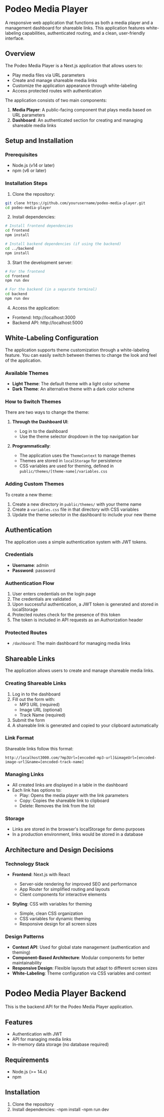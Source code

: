# Podeo Media Player

A responsive web application that functions as both a media player and a management dashboard for shareable links. This application features white-labeling capabilities, authenticated routing, and a clean, user-friendly interface.

## Overview

The Podeo Media Player is a Next.js application that allows users to:

- Play media files via URL parameters
- Create and manage shareable media links
- Customize the application appearance through white-labeling
- Access protected routes with authentication

The application consists of two main components:

1. **Media Player**: A public-facing component that plays media based on URL parameters
2. **Dashboard**: An authenticated section for creating and managing shareable media links

## Setup and Installation

### Prerequisites

- Node.js (v14 or later)
- npm (v6 or later)

### Installation Steps

1. Clone the repository:

```bash
git clone https://github.com/yourusername/podeo-media-player.git
cd podeo-media-player
```

2. Install dependencies:

```bash
# Install frontend dependencies
cd frontend
npm install

# Install backend dependencies (if using the backend)
cd ../backend
npm install
```

3. Start the development server:

```bash
# For the frontend
cd frontend
npm run dev

# For the backend (in a separate terminal)
cd backend
npm run dev
```

4. Access the application:

- Frontend: http://localhost:3000
- Backend API: http://localhost:5000

## White-Labeling Configuration

The application supports theme customization through a white-labeling feature. You can easily switch between themes to change the look and feel of the application.

### Available Themes

- **Light Theme**: The default theme with a light color scheme
- **Dark Theme**: An alternative theme with a dark color scheme

### How to Switch Themes

There are two ways to change the theme:

1. **Through the Dashboard UI**:

   - Log in to the dashboard
   - Use the theme selector dropdown in the top navigation bar

2. **Programmatically**:
   - The application uses the `ThemeContext` to manage themes
   - Themes are stored in `localStorage` for persistence
   - CSS variables are used for theming, defined in `public/themes/[theme-name]/variables.css`

### Adding Custom Themes

To create a new theme:

1. Create a new directory in `public/themes/` with your theme name
2. Create a `variables.css` file in that directory with CSS variables
3. Update the theme selector in the dashboard to include your new theme

## Authentication

The application uses a simple authentication system with JWT tokens.

### Credentials

- **Username**: admin
- **Password**: password

### Authentication Flow

1. User enters credentials on the login page
2. The credentials are validated
3. Upon successful authentication, a JWT token is generated and stored in localStorage
4. Protected routes check for the presence of this token
5. The token is included in API requests as an Authorization header

### Protected Routes

- `/dashboard`: The main dashboard for managing media links

## Shareable Links

The application allows users to create and manage shareable media links.

### Creating Shareable Links

1. Log in to the dashboard
2. Fill out the form with:
   - MP3 URL (required)
   - Image URL (optional)
   - Track Name (required)
3. Submit the form
4. A shareable link is generated and copied to your clipboard automatically

### Link Format

Shareable links follow this format:

```
http://localhost3000.com/?mp3Url=[encoded-mp3-url]&imageUrl=[encoded-image-url]&name=[encoded-track-name]
```

### Managing Links

- All created links are displayed in a table in the dashboard
- Each link has options to:
  - Play: Opens the media player with the link parameters
  - Copy: Copies the shareable link to clipboard
  - Delete: Removes the link from the list

### Storage

- Links are stored in the browser's localStorage for demo purposes
- In a production environment, links would be stored in a database

## Architecture and Design Decisions

### Technology Stack

- **Frontend**: Next.js with React

  - Server-side rendering for improved SEO and performance
  - App Router for simplified routing and layouts
  - Client components for interactive elements

- **Styling**: CSS with variables for theming
  - Simple, clean CSS organization
  - CSS variables for dynamic theming
  - Responsive design for all screen sizes

### Design Patterns

- **Context API**: Used for global state management (authentication and theming)
- **Component-Based Architecture**: Modular components for better maintainability
- **Responsive Design**: Flexible layouts that adapt to different screen sizes
- **White-Labeling**: Theme configuration via CSS variables and context

# Podeo Media Player Backend

This is the backend API for the Podeo Media Player application.

## Features

- Authentication with JWT
- API for managing media links
- In-memory data storage (no database required)

## Requirements

- Node.js (>= 14.x)
- npm

## Installation

1. Clone the repository
2. Install dependencies:
   -npm install
   -npm run dev
